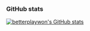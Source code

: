### GitHub stats 


[![betterplaywon's GitHub stats](https://github-readme-stats.vercel.app/api?username=betterplaywon&show_icons=true&theme=dark&text_color=fff&border_color=white&hide_title=true)](https://github.com/betterplaywon) 
<!-- [![Top Langs](https://github-readme-stats.vercel.app/api/top-langs/?username=betterplaywon&theme=dark&text_color=fff&border_color=white&layout=compact)](https://github.com/betterplaywon)  -->
